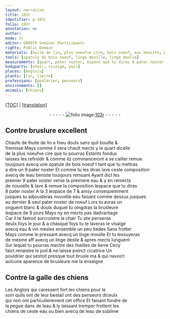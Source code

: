 ```yaml
---
layout: narrative
title: 103r
identifier: p-103r
folio: 103r
annotation: no
author:
mode: tc
editor: GR8975 Seminar Participants
rights: Public Domain
materials: [huile de lin, plus noeufve cire, bois noeuf, eau beniste, premiere eau, nouvelle eau, onguent blanc & doulx, eau, vin, unguent, foeilles de lierre, pegue, eau de sublime]
tools: [spatule de bois noeuf, linge mouille, linge deslie]
measurements: [quart, pater noster, espace que tu diras 8 pater noster, espace de 9 jours, deulx foys le jour]
bodyparts: [chair, visaige, poil]
places: [Anglois]
plants: [lin, lierre]
professions: [pouldrier, penseurs]
environments: []
animals: [chiens]
---
```


 <p><a href="{{ site.baseurl }}/diplomatic/">[TOC]</a> | <a href="{{ site.baseurl }}/texts/p-103r_tl/" target="_blank">[translation]</a></p><div class="folio" align="center">- - - - - <a href="http://gallica.bnf.fr/ark:/12148/btv1b10500001g/f211.item" target="_blank"><img src="https://cu-mkp.github.io/2017-workshop-edition/assets/photo-icon.png" alt="folio image: " style="display:inline-block; margin-bottom:-3px;"/>103r</a> - - - - - </div>  
  

## Contre bruslure excellent

 
Chaufe de l<span class="m">huile de <span class="pa">lin</span></span> a foeu doulx sans quil bouille &<br/> fremisse Mays co<span class="exp">mm</span>e il sera chault mects y le <span class="ms">quart</span> dicelle<br/> de la <span class="m">plus noeufve cire</span> que tu pourras Estants fondus<br/> laisses les refroidir & co<span class="exp">mm</span>e ilz commanceront a se cailler remue<br/> tousjours avecq une <span class="tl">spatule de <span class="m">bois noeuf</span></span> <span class="del">t</span> tant que tu mettras<br/> a dire <span class="del">un</span> 9 <span class="ms">pater noster</span> Et co<span class="exp">mm</span>e tu les diras lave ceste composition<br/> avecq de l<span class="m">eau beniste</span> tousjours remuant Ayant dict le<span class="add">s</span><br/> premier <span class="add">9</span> <span class="ms">pater noster</span> verse la <span class="m">premiere eau</span> & y en remects<br/> de nouvelle & lave & remue la composition l<span class="ms">espace que tu diras<br/> 8 pater noster</span> A la 3 lespace de 7 & ainsy consequem<span class="exp">ment</span><br/> <span class="del">jusques</span> tu adjousteras <span class="m">nouvelle eau</span> faisant co<span class="exp">mm</span>e dessus jusques<br/> au dernier & seul <span class="ms">pater noster</span> de noeuf Lors tu auras un<br/> <span class="m">onguent blanc & doulx</span> duquel tu oingdras la brusleure<br/> l<span class="ms"><span class="tmp">espace de 9 jours</span></span> Mays ny en mects pas dadvantage<br/> Car il te f<span class="del">a</span>eroit surcroistre la <span class="bp">chair</span> Tu <span class="del">p</span>te penseras<br/> <span class="ms"><span class="tmp">deulx foys le jour</span></span> & a chasque foys tu te laveras le <span class="bp">visaige</span><br/> avecq <span class="m">eau</span> & <span class="m">vin</span> mesles ensemble un peu tiedes Sans frotter<br/> Mays co<span class="exp">mm</span>e le pressant avecq un <span class="tl">linge mouille</span> Et tu lessuyeras<br/> de mesme <span class="del">aff</span> avecq un <span class="tl">linge deslie</span> & apres mects l<span class="m">unguent</span><br/> Sur lequel tu pourras mectre des <span class="m">foeilles de <span class="pa">lierre</span></span> Cecy<br/> faict renaistre le <span class="bp">poil</span> & ne laisse poinct cicatrice Un<br/> <span class="pro">pouldrier</span> qui sestoit presque tout brusle <span class="del">ma</span> & qui navoict<br/> aulcune aparence de brusleure me la enseigne
 
 
  

## Contre la galle des <span class="al">chiens</span>

 
Les <span class="pl">Anglois</span> qui caressent fort les <span class="al">chiens</span> pour le<br/> soin quils ont de leur bestail ont des <span class="pro">penseurs</span> diceulx<br/> qui <span class="del">non</span> ont particulierem<span class="exp">ent</span> cet office Et faisant fondre de<br/> la <span class="m">pegue</span> dans de l<span class="m">eau</span> & ly laissant tremper frottent les<br/> <span class="al">chiens</span> de ceste <span class="m">eau</span> ou bien avecq de l<span class="m">eau de sublime</span>
 
 